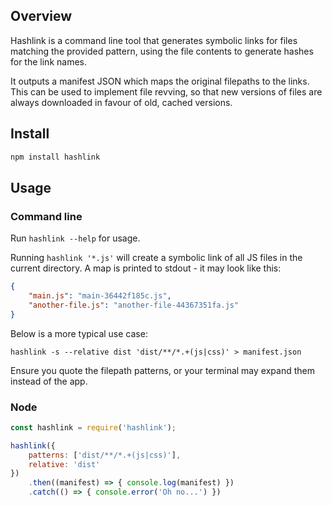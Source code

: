 ## Overview
Hashlink is a command line tool that generates symbolic links for files matching the provided pattern, using the file contents to generate hashes for the link names.

It outputs a manifest JSON which maps the original filepaths to the links. This can be used to implement file revving, so that new versions of files are always downloaded in favour of old, cached versions.

## Install
```bash
npm install hashlink
```

## Usage
### Command line
Run `hashlink --help` for usage.

Running `hashlink '*.js'` will create a symbolic link of all JS files in the current directory. A map is printed to stdout - it may look like this:

```json
{
	"main.js": "main-36442f185c.js",
	"another-file.js": "another-file-44367351fa.js"
}
```

Below is a more typical use case:
```
hashlink -s --relative dist 'dist/**/*.+(js|css)' > manifest.json
```

Ensure you quote the filepath patterns, or your terminal may expand them instead of the app.

### Node
```javascript
const hashlink = require('hashlink');

hashlink({
    patterns: ['dist/**/*.+(js|css)'],
    relative: 'dist'
})
    .then((manifest) => { console.log(manifest) })
    .catch(() => { console.error('Oh no...') })
```
